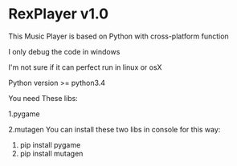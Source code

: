 # RexPlayer v1.0

This Music Player is based on Python with cross-platform function

I only debug the code in windows

I'm not sure if it can perfect run in linux or osX

Python version >= python3.4

You need These libs:

1.pygame

2.mutagen
You can install these two libs in console for this way:

1. pip install pygame
2. pip install mutagen
